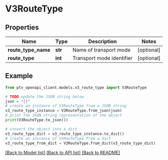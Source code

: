 # V3RouteType


## Properties

Name | Type | Description | Notes
------------ | ------------- | ------------- | -------------
**route_type_name** | **str** | Name of transport mode | [optional] 
**route_type** | **int** | Transport mode identifier | [optional] 

## Example

```python
from ptv_openapi_client.models.v3_route_type import V3RouteType

# TODO update the JSON string below
json = "{}"
# create an instance of V3RouteType from a JSON string
v3_route_type_instance = V3RouteType.from_json(json)
# print the JSON string representation of the object
print(V3RouteType.to_json())

# convert the object into a dict
v3_route_type_dict = v3_route_type_instance.to_dict()
# create an instance of V3RouteType from a dict
v3_route_type_from_dict = V3RouteType.from_dict(v3_route_type_dict)
```
[[Back to Model list]](../README.md#documentation-for-models) [[Back to API list]](../README.md#documentation-for-api-endpoints) [[Back to README]](../README.md)


